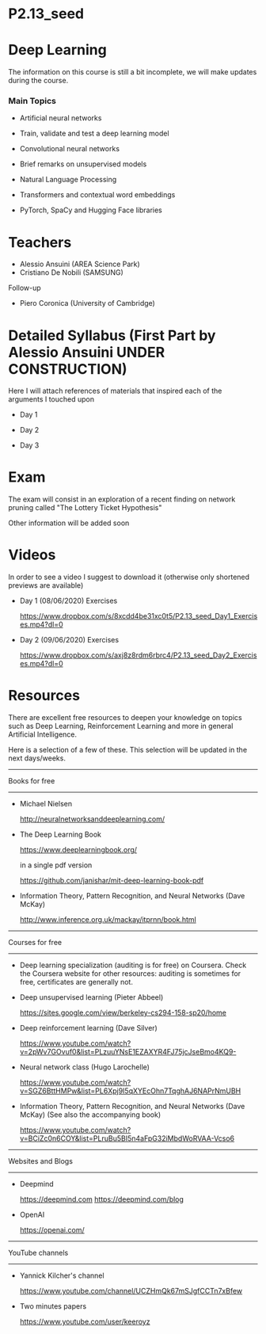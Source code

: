 # P2.13_seed 

# Deep Learning

The information on this course is still a bit incomplete,
we will make updates during the course.

### Main Topics

- Artificial neural networks
- Train, validate and test a deep learning model
- Convolutional neural networks
- Brief remarks on unsupervised models

- Natural Language Processing
- Transformers and contextual word embeddings
- PyTorch, SpaCy and Hugging Face libraries

# Teachers

- Alessio Ansuini (AREA Science Park)
- Cristiano De Nobili (SAMSUNG)

Follow-up

- Piero Coronica (University of Cambridge)

# Detailed Syllabus (First Part by Alessio Ansuini UNDER CONSTRUCTION)

Here I will attach references of materials that inspired each of the arguments I touched upon

- Day 1

- Day 2 

- Day 3


# Exam

The exam will consist in an exploration of a recent finding on network pruning
called "The Lottery Ticket Hypothesis"

Other information will be added soon


# Videos

In order to see a video I suggest to download it (otherwise only shortened previews are available)

- Day 1 (08/06/2020) Exercises 

  https://www.dropbox.com/s/8xcdd4be31xc0t5/P2.13_seed_Day1_Exercises.mp4?dl=0
  
- Day 2 (09/06/2020) Exercises
   
  https://www.dropbox.com/s/axj8z8rdm6rbrc4/P2.13_seed_Day2_Exercises.mp4?dl=0
  


# Resources

There are excellent free resources to deepen your knowledge
on topics such as Deep Learning, Reinforcement Learning and more
in general Artificial Intelligence.

Here is a selection of a few of these. This selection will
be updated in the next days/weeks.


*******************************************************************
Books for free
*******************************************************************

- Michael Nielsen

  http://neuralnetworksanddeeplearning.com/


- The Deep Learning Book

  https://www.deeplearningbook.org/

  in a single pdf version

  https://github.com/janishar/mit-deep-learning-book-pdf
  
- Information Theory, Pattern Recognition, and Neural Networks (Dave McKay)

  http://www.inference.org.uk/mackay/itprnn/book.html



*******************************************************************
Courses for free
*******************************************************************

- Deep learning specialization (auditing is for free)
  on Coursera.
  Check the Coursera website for other resources: auditing
  is sometimes for free, certificates are generally not.

- Deep unsupervised learning (Pieter Abbeel)

  https://sites.google.com/view/berkeley-cs294-158-sp20/home

- Deep reinforcement learning (Dave Silver)

  https://www.youtube.com/watch?v=2pWv7GOvuf0&list=PLzuuYNsE1EZAXYR4FJ75jcJseBmo4KQ9-

- Neural network class (Hugo Larochelle)

  https://www.youtube.com/watch?v=SGZ6BttHMPw&list=PL6Xpj9I5qXYEcOhn7TqghAJ6NAPrNmUBH
  
  
- Information Theory, Pattern Recognition, and Neural Networks (Dave McKay)
  (See also the accompanying book)

  https://www.youtube.com/watch?v=BCiZc0n6COY&list=PLruBu5BI5n4aFpG32iMbdWoRVAA-Vcso6


*******************************************************************
Websites and Blogs
*******************************************************************

- Deepmind

  https://deepmind.com
  https://deepmind.com/blog


- OpenAI

  https://openai.com/


*******************************************************************
YouTube channels
*******************************************************************

- Yannick Kilcher's channel

  https://www.youtube.com/channel/UCZHmQk67mSJgfCCTn7xBfew


- Two minutes papers

  https://www.youtube.com/user/keeroyz
